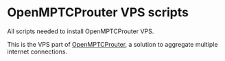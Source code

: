 # OpenMPTCProuter VPS scripts

All scripts needed to install OpenMPTCProuter VPS.

This is the VPS part of [OpenMPTCProuter](https://www.openmptcprouter.com/), a solution to aggregate multiple internet connections.
 